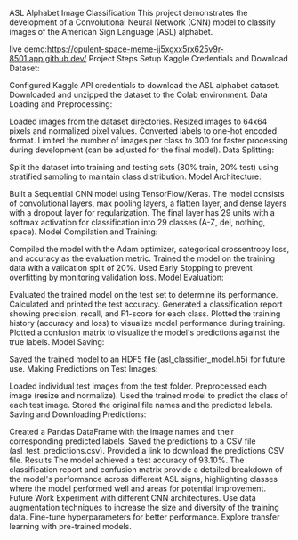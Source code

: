 ASL Alphabet Image Classification
This project demonstrates the development of a Convolutional Neural Network (CNN) model to classify images of the American Sign Language (ASL) alphabet.

live demo:https://opulent-space-meme-jj5xgxx5rx625v9r-8501.app.github.dev/
Project Steps
Setup Kaggle Credentials and Download Dataset:

Configured Kaggle API credentials to download the ASL alphabet dataset.
Downloaded and unzipped the dataset to the Colab environment.
Data Loading and Preprocessing:

Loaded images from the dataset directories.
Resized images to 64x64 pixels and normalized pixel values.
Converted labels to one-hot encoded format.
Limited the number of images per class to 300 for faster processing during development (can be adjusted for the final model).
Data Splitting:

Split the dataset into training and testing sets (80% train, 20% test) using stratified sampling to maintain class distribution.
Model Architecture:

Built a Sequential CNN model using TensorFlow/Keras.
The model consists of convolutional layers, max pooling layers, a flatten layer, and dense layers with a dropout layer for regularization.
The final layer has 29 units with a softmax activation for classification into 29 classes (A-Z, del, nothing, space).
Model Compilation and Training:

Compiled the model with the Adam optimizer, categorical crossentropy loss, and accuracy as the evaluation metric.
Trained the model on the training data with a validation split of 20%.
Used Early Stopping to prevent overfitting by monitoring validation loss.
Model Evaluation:

Evaluated the trained model on the test set to determine its performance.
Calculated and printed the test accuracy.
Generated a classification report showing precision, recall, and F1-score for each class.
Plotted the training history (accuracy and loss) to visualize model performance during training.
Plotted a confusion matrix to visualize the model's predictions against the true labels.
Model Saving:

Saved the trained model to an HDF5 file (asl_classifier_model.h5) for future use.
Making Predictions on Test Images:

Loaded individual test images from the test folder.
Preprocessed each image (resize and normalize).
Used the trained model to predict the class of each test image.
Stored the original file names and the predicted labels.
Saving and Downloading Predictions:

Created a Pandas DataFrame with the image names and their corresponding predicted labels.
Saved the predictions to a CSV file (asl_test_predictions.csv).
Provided a link to download the predictions CSV file.
Results
The model achieved a test accuracy of 93.10%.
The classification report and confusion matrix provide a detailed breakdown of the model's performance across different ASL signs, highlighting classes where the model performed well and areas for potential improvement.
Future Work
Experiment with different CNN architectures.
Use data augmentation techniques to increase the size and diversity of the training data.
Fine-tune hyperparameters for better performance.
Explore transfer learning with pre-trained models.
